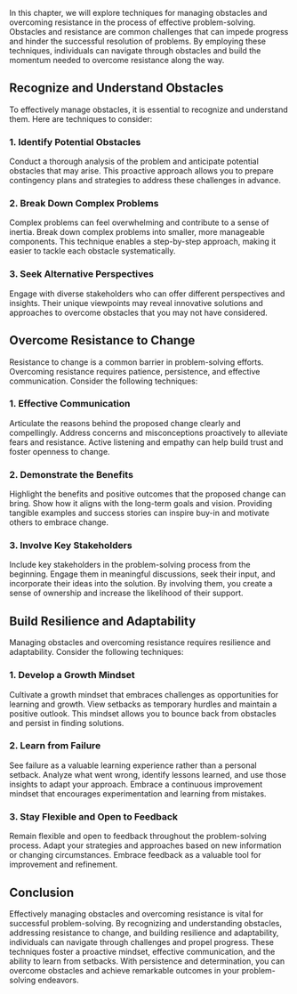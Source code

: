 
In this chapter, we will explore techniques for managing obstacles and overcoming resistance in the process of effective problem-solving. Obstacles and resistance are common challenges that can impede progress and hinder the successful resolution of problems. By employing these techniques, individuals can navigate through obstacles and build the momentum needed to overcome resistance along the way.

Recognize and Understand Obstacles
----------------------------------

To effectively manage obstacles, it is essential to recognize and understand them. Here are techniques to consider:

### 1. **Identify Potential Obstacles**

Conduct a thorough analysis of the problem and anticipate potential obstacles that may arise. This proactive approach allows you to prepare contingency plans and strategies to address these challenges in advance.

### 2. **Break Down Complex Problems**

Complex problems can feel overwhelming and contribute to a sense of inertia. Break down complex problems into smaller, more manageable components. This technique enables a step-by-step approach, making it easier to tackle each obstacle systematically.

### 3. **Seek Alternative Perspectives**

Engage with diverse stakeholders who can offer different perspectives and insights. Their unique viewpoints may reveal innovative solutions and approaches to overcome obstacles that you may not have considered.

Overcome Resistance to Change
-----------------------------

Resistance to change is a common barrier in problem-solving efforts. Overcoming resistance requires patience, persistence, and effective communication. Consider the following techniques:

### 1. **Effective Communication**

Articulate the reasons behind the proposed change clearly and compellingly. Address concerns and misconceptions proactively to alleviate fears and resistance. Active listening and empathy can help build trust and foster openness to change.

### 2. **Demonstrate the Benefits**

Highlight the benefits and positive outcomes that the proposed change can bring. Show how it aligns with the long-term goals and vision. Providing tangible examples and success stories can inspire buy-in and motivate others to embrace change.

### 3. **Involve Key Stakeholders**

Include key stakeholders in the problem-solving process from the beginning. Engage them in meaningful discussions, seek their input, and incorporate their ideas into the solution. By involving them, you create a sense of ownership and increase the likelihood of their support.

Build Resilience and Adaptability
---------------------------------

Managing obstacles and overcoming resistance requires resilience and adaptability. Consider the following techniques:

### 1. **Develop a Growth Mindset**

Cultivate a growth mindset that embraces challenges as opportunities for learning and growth. View setbacks as temporary hurdles and maintain a positive outlook. This mindset allows you to bounce back from obstacles and persist in finding solutions.

### 2. **Learn from Failure**

See failure as a valuable learning experience rather than a personal setback. Analyze what went wrong, identify lessons learned, and use those insights to adapt your approach. Embrace a continuous improvement mindset that encourages experimentation and learning from mistakes.

### 3. **Stay Flexible and Open to Feedback**

Remain flexible and open to feedback throughout the problem-solving process. Adapt your strategies and approaches based on new information or changing circumstances. Embrace feedback as a valuable tool for improvement and refinement.

Conclusion
----------

Effectively managing obstacles and overcoming resistance is vital for successful problem-solving. By recognizing and understanding obstacles, addressing resistance to change, and building resilience and adaptability, individuals can navigate through challenges and propel progress. These techniques foster a proactive mindset, effective communication, and the ability to learn from setbacks. With persistence and determination, you can overcome obstacles and achieve remarkable outcomes in your problem-solving endeavors.
